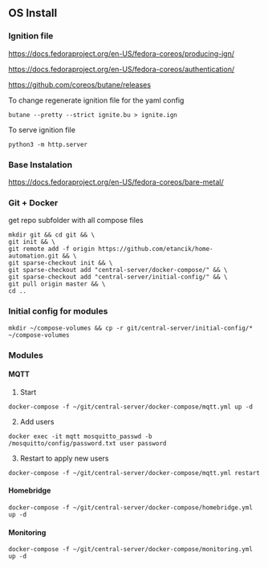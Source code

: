 ## OS Install

### Ignition file

https://docs.fedoraproject.org/en-US/fedora-coreos/producing-ign/

https://docs.fedoraproject.org/en-US/fedora-coreos/authentication/

https://github.com/coreos/butane/releases

To change regenerate ignition file for the yaml config
```shell
butane --pretty --strict ignite.bu > ignite.ign
```
To serve ignition file
```shell
python3 -m http.server
```

### Base Instalation

https://docs.fedoraproject.org/en-US/fedora-coreos/bare-metal/

### Git + Docker 
get repo subfolder with all compose files
```shell
mkdir git && cd git && \
git init && \
git remote add -f origin https://github.com/etancik/home-automation.git && \
git sparse-checkout init && \
git sparse-checkout add "central-server/docker-compose/" && \
git sparse-checkout add "central-server/initial-config/" && \
git pull origin master && \
cd ..
```

### Initial config for modules
```shell
mkdir ~/compose-volumes && cp -r git/central-server/initial-config/* ~/compose-volumes
```

### Modules

#### MQTT
1. Start
```shell
docker-compose -f ~/git/central-server/docker-compose/mqtt.yml up -d
```
2. Add users
```shell
docker exec -it mqtt mosquitto_passwd -b /mosquitto/config/password.txt user password
```
3. Restart to apply new users
```shell
docker-compose -f ~/git/central-server/docker-compose/mqtt.yml restart
```
#### Homebridge
```shell
docker-compose -f ~/git/central-server/docker-compose/homebridge.yml up -d
```
#### Monitoring
```shell
docker-compose -f ~/git/central-server/docker-compose/monitoring.yml up -d
```
